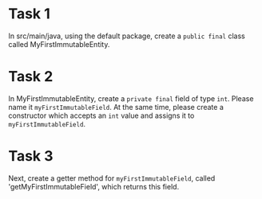 # Task 1
In src/main/java, using the default package, create a `public final` class called MyFirstImmutableEntity.

# Task 2
In MyFirstImmutableEntity, create a `private final` field of type `int`. Please name it `myFirstImmutableField`. 
At the same time, please create a constructor which accepts an `int` value and assigns it to `myFirstImmutableField`.

# Task 3
Next, create a getter method for `myFirstImmutableField`, called 'getMyFirstImmutableField', which returns this field.

